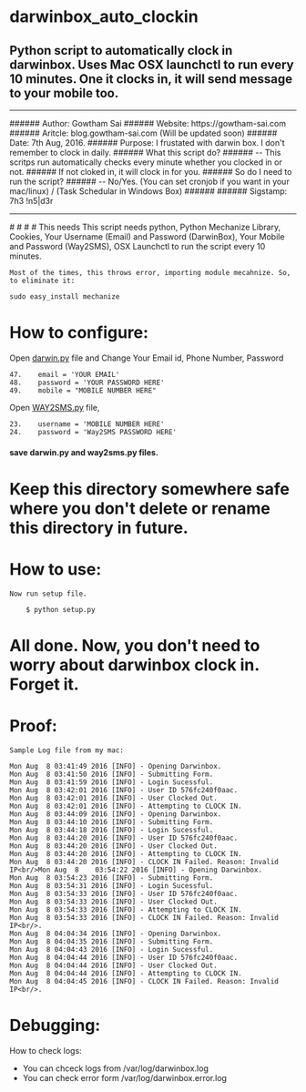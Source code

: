 # darwinbox_auto_clockin
## Python script to automatically clock in darwinbox. Uses Mac OSX launchctl to run every 10  minutes. One it clocks in, it will send message to your mobile too. 

<hr>
###### Author: Gowtham Sai
###### Website: https://gowtham-sai.com
###### Aritcle: blog.gowtham-sai.com (Will be updated soon)
###### Date: 7th Aug, 2016.
###### Purpose: I frustated with darwin box. I don't remember to clock in daily. 
###### What this script do?
######		-- This scritps run automatically checks every minute whether you clocked in or not.
######			If not cloked in, it will clock in for you. 
###### So do I need to run the script?
######		-- No/Yes. (You can set cronjob if you want in your mac/linux) / (Task Schedular in Windows Box)
######
###### Sigstamp: 7h3 !n5|d3r
<hr>
#
#
#
# This needs
This script needs python, Python Mechanize Library, Cookies, Your Username (Email) and Password (DarwinBox), Your Mobile and Password (Way2SMS), OSX Launchctl to run the script every 10 minutes.

` Most of the times, this throws error, importing module mecahnize. So, to eliminate it: `
  
    sudo easy_install mechanize

# How to configure:
Open [darwin.py](darwin.py) file and Change Your Email id, Phone Number, Password

    47.    email = 'YOUR EMAIL'
    48.    password = 'YOUR PASSWORD HERE'
    49.    mobile = "MOBILE NUMBER HERE"
        
Open [WAY2SMS.py](Way2SMS.py) file, 
    
    23.    username = 'MOBILE NUMBER HERE'
    24.    password = 'Way2SMS PASSWORD HERE'

#### save darwin.py and way2sms.py files. 
#
#
#
#
# Keep this directory somewhere safe where you don't delete or rename this directory in future.
#
#
# How to use:
            
` Now run setup file. `

        $ python setup.py

# All done. Now, you don't need to worry about darwinbox clock in. Forget it. 
##
# Proof:
` Sample Log file from my mac: `

    Mon Aug  8 03:41:49 2016 [INFO] - Opening Darwinbox.
    Mon Aug  8 03:41:50 2016 [INFO] - Submitting Form.
    Mon Aug  8 03:41:59 2016 [INFO] - Login Sucessful.
    Mon Aug  8 03:42:01 2016 [INFO] - User ID 576fc240f0aac.
    Mon Aug  8 03:42:01 2016 [INFO] - User Clocked Out.
    Mon Aug  8 03:42:01 2016 [INFO] - Attempting to CLOCK IN.
    Mon Aug  8 03:44:09 2016 [INFO] - Opening Darwinbox.
    Mon Aug  8 03:44:10 2016 [INFO] - Submitting Form.
    Mon Aug  8 03:44:18 2016 [INFO] - Login Sucessful.
    Mon Aug  8 03:44:20 2016 [INFO] - User ID 576fc240f0aac.
    Mon Aug  8 03:44:20 2016 [INFO] - User Clocked Out.
    Mon Aug  8 03:44:20 2016 [INFO] - Attempting to CLOCK IN.
    Mon Aug  8 03:44:20 2016 [INFO] - CLOCK IN Failed. Reason: Invalid IP<br/>Mon Aug  8    03:54:22 2016 [INFO] - Opening Darwinbox.
    Mon Aug  8 03:54:23 2016 [INFO] - Submitting Form.
    Mon Aug  8 03:54:31 2016 [INFO] - Login Sucessful.
    Mon Aug  8 03:54:33 2016 [INFO] - User ID 576fc240f0aac.
    Mon Aug  8 03:54:33 2016 [INFO] - User Clocked Out.
    Mon Aug  8 03:54:33 2016 [INFO] - Attempting to CLOCK IN.
    Mon Aug  8 03:54:33 2016 [INFO] - CLOCK IN Failed. Reason: Invalid IP<br/>.
    Mon Aug  8 04:04:34 2016 [INFO] - Opening Darwinbox.
    Mon Aug  8 04:04:35 2016 [INFO] - Submitting Form.
    Mon Aug  8 04:04:43 2016 [INFO] - Login Sucessful.
    Mon Aug  8 04:04:44 2016 [INFO] - User ID 576fc240f0aac.
    Mon Aug  8 04:04:44 2016 [INFO] - User Clocked Out.
    Mon Aug  8 04:04:44 2016 [INFO] - Attempting to CLOCK IN.
    Mon Aug  8 04:04:45 2016 [INFO] - CLOCK IN Failed. Reason: Invalid IP<br/>.





# Debugging:
How to check logs:

* You can chceck logs from /var/log/darwinbox.log
* You can check error form  /var/log/darwinbox.error.log
